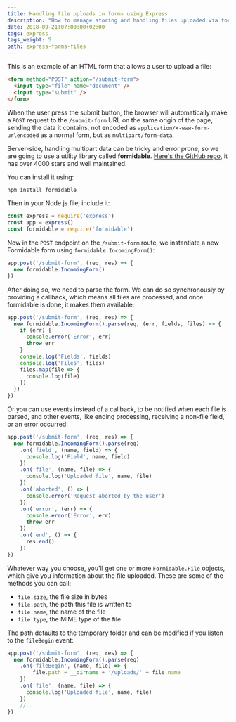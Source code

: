 ```yaml
---
title: Handling file uploads in forms using Express
description: "How to manage storing and handling files uploaded via forms, in Express"
date: 2018-09-21T07:00:00+02:00
tags: express
tags_weight: 5
path: express-forms-files
---
```


This is an example of an HTML form that allows a user to upload a file:

```html
<form method="POST" action="/submit-form">
  <input type="file" name="document" />
  <input type="submit" />
</form>
```

When the user press the submit button, the browser will automatically make a `POST` request to the `/submit-form` URL on the same origin of the page, sending the data it contains, not encoded as `application/x-www-form-urlencoded` as a normal form, but as `multipart/form-data`.

Server-side, handling multipart data can be tricky and error prone, so we are going to use a utility library called **formidable**. [Here's the GitHub repo](https://github.com/felixge/node-formidable), it has over 4000 stars and well maintained.

You can install it using:

```bash
npm install formidable
```

Then in your Node.js file, include it:

```js
const express = require('express')
const app = express()
const formidable = require('formidable')
```

Now in the `POST` endpoint on the `/submit-form` route, we instantiate a new Formidable form using `formidable.IncomingForm()`:

```js
app.post('/submit-form', (req, res) => {
  new formidable.IncomingForm()
})
```

After doing so, we need to parse the form. We can do so synchronously by providing a callback, which means all files are processed, and once formidable is done, it makes them available:

```js
app.post('/submit-form', (req, res) => {
  new formidable.IncomingForm().parse(req, (err, fields, files) => {
    if (err) {
      console.error('Error', err)
      throw err
    }
    console.log('Fields', fields)
    console.log('Files', files)
    files.map(file => {
      console.log(file)
    })
  })
})
```

Or you can use events instead of a callback, to be notified when each file is parsed, and other events, like ending processing, receiving a non-file field, or an error occurred:

```js
app.post('/submit-form', (req, res) => {
  new formidable.IncomingForm().parse(req)
    .on('field', (name, field) => {
      console.log('Field', name, field)
    })
    .on('file', (name, file) => {
      console.log('Uploaded file', name, file)
    })
    .on('aborted', () => {
      console.error('Request aborted by the user')
    })
    .on('error', (err) => {
      console.error('Error', err)
      throw err
    })
    .on('end', () => {
      res.end()
    })
})
```

Whatever way you choose, you'll get one or more `Formidable.File` objects, which give you information about the file uploaded. These are some of the methods you can call:

- `file.size`, the file size in bytes
- `file.path`, the path this file is written to
- `file.name`, the name of the file
- `file.type`, the MIME type of the file

The path defaults to the temporary folder and can be modified if you listen to the `fileBegin` event:

```js
app.post('/submit-form', (req, res) => {
  new formidable.IncomingForm().parse(req)
    .on('fileBegin', (name, file) => {
        file.path = __dirname + '/uploads/' + file.name
    })
    .on('file', (name, file) => {
      console.log('Uploaded file', name, file)
    })
    //...
})
```
